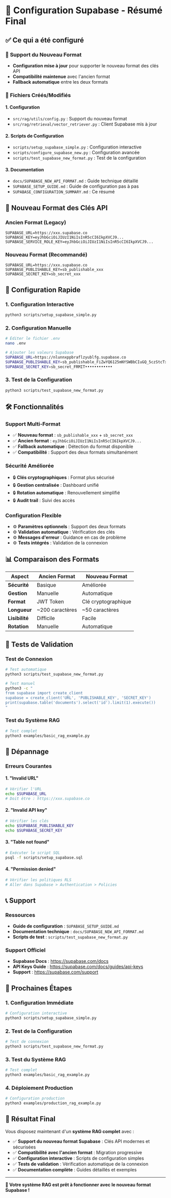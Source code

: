 # 🎯 Configuration Supabase - Résumé Final

## ✅ Ce qui a été configuré

### 🔧 **Support du Nouveau Format**
- **Configuration mise à jour** pour supporter le nouveau format des clés API
- **Compatibilité maintenue** avec l'ancien format
- **Fallback automatique** entre les deux formats

### 📁 **Fichiers Créés/Modifiés**

#### 1. **Configuration**
- `src/rag/utils/config.py` : Support du nouveau format
- `src/rag/retrieval/vector_retriever.py` : Client Supabase mis à jour

#### 2. **Scripts de Configuration**
- `scripts/setup_supabase_simple.py` : Configuration interactive
- `scripts/configure_supabase_new.py` : Configuration avancée
- `scripts/test_supabase_new_format.py` : Test de la configuration

#### 3. **Documentation**
- `docs/SUPABASE_NEW_API_FORMAT.md` : Guide technique détaillé
- `SUPABASE_SETUP_GUIDE.md` : Guide de configuration pas à pas
- `SUPABASE_CONFIGURATION_SUMMARY.md` : Ce résumé

## 🔑 **Nouveau Format des Clés API**

### **Ancien Format (Legacy)**
```env
SUPABASE_URL=https://xxx.supabase.co
SUPABASE_KEY=eyJhbGciOiJIUzI1NiIsInR5cCI6IkpXVCJ9...
SUPABASE_SERVICE_ROLE_KEY=eyJhbGciOiJIUzI1NiIsInR5cCI6IkpXVCJ9...
```

### **Nouveau Format (Recommandé)**
```env
SUPABASE_URL=https://xxx.supabase.co
SUPABASE_PUBLISHABLE_KEY=sb_publishable_xxx
SUPABASE_SECRET_KEY=sb_secret_xxx
```

## 🚀 **Configuration Rapide**

### **1. Configuration Interactive**
```bash
python3 scripts/setup_supabase_simple.py
```

### **2. Configuration Manuelle**
```bash
# Éditer le fichier .env
nano .env

# Ajouter les valeurs Supabase
SUPABASE_URL=https://nlunnxppbraflzyublfg.supabase.co
SUPABASE_PUBLISHABLE_KEY=sb_publishable_FiZwYQ6125mNYSWBbCIuGQ_5czStcTx
SUPABASE_SECRET_KEY=sb_secret_FRMIT••••••••••••
```

### **3. Test de la Configuration**
```bash
python3 scripts/test_supabase_new_format.py
```

## 🛠️ **Fonctionnalités**

### **Support Multi-Format**
- ✅ **Nouveau format** : `sb_publishable_xxx` + `sb_secret_xxx`
- ✅ **Ancien format** : `eyJhbGciOiJIUzI1NiIsInR5cCI6IkpXVCJ9...`
- ✅ **Fallback automatique** : Détection du format disponible
- ✅ **Compatibilité** : Support des deux formats simultanément

### **Sécurité Améliorée**
- 🔒 **Clés cryptographiques** : Format plus sécurisé
- 🔒 **Gestion centralisée** : Dashboard unifié
- 🔒 **Rotation automatique** : Renouvellement simplifié
- 🔒 **Audit trail** : Suivi des accès

### **Configuration Flexible**
- ⚙️ **Paramètres optionnels** : Support des deux formats
- ⚙️ **Validation automatique** : Vérification des clés
- ⚙️ **Messages d'erreur** : Guidance en cas de problème
- ⚙️ **Tests intégrés** : Validation de la connexion

## 📊 **Comparaison des Formats**

| Aspect | Ancien Format | Nouveau Format |
|--------|---------------|----------------|
| **Sécurité** | Basique | Améliorée |
| **Gestion** | Manuelle | Automatique |
| **Format** | JWT Token | Clé cryptographique |
| **Longueur** | ~200 caractères | ~50 caractères |
| **Lisibilité** | Difficile | Facile |
| **Rotation** | Manuelle | Automatique |

## 🧪 **Tests de Validation**

### **Test de Connexion**
```bash
# Test automatique
python3 scripts/test_supabase_new_format.py

# Test manuel
python3 -c "
from supabase import create_client
supabase = create_client('URL', 'PUBLISHABLE_KEY', 'SECRET_KEY')
print(supabase.table('documents').select('id').limit(1).execute())
"
```

### **Test du Système RAG**
```bash
# Test complet
python3 examples/basic_rag_example.py
```

## 🚨 **Dépannage**

### **Erreurs Courantes**

#### 1. "Invalid URL"
```bash
# Vérifier l'URL
echo $SUPABASE_URL
# Doit être : https://xxx.supabase.co
```

#### 2. "Invalid API key"
```bash
# Vérifier les clés
echo $SUPABASE_PUBLISHABLE_KEY
echo $SUPABASE_SECRET_KEY
```

#### 3. "Table not found"
```bash
# Exécuter le script SQL
psql -f scripts/setup_supabase.sql
```

#### 4. "Permission denied"
```bash
# Vérifier les politiques RLS
# Aller dans Supabase > Authentication > Policies
```

## 📞 **Support**

### **Ressources**
- **Guide de configuration** : `SUPABASE_SETUP_GUIDE.md`
- **Documentation technique** : `docs/SUPABASE_NEW_API_FORMAT.md`
- **Scripts de test** : `scripts/test_supabase_new_format.py`

### **Support Officiel**
- **Supabase Docs** : https://supabase.com/docs
- **API Keys Guide** : https://supabase.com/docs/guides/api-keys
- **Support** : https://supabase.com/support

## 🎯 **Prochaines Étapes**

### **1. Configuration Immédiate**
```bash
# Configuration interactive
python3 scripts/setup_supabase_simple.py
```

### **2. Test de la Configuration**
```bash
# Test de connexion
python3 scripts/test_supabase_new_format.py
```

### **3. Test du Système RAG**
```bash
# Test complet
python3 examples/basic_rag_example.py
```

### **4. Déploiement Production**
```bash
# Configuration production
python3 examples/production_rag_example.py
```

## 🎉 **Résultat Final**

Vous disposez maintenant d'un **système RAG complet** avec :

- ✅ **Support du nouveau format Supabase** : Clés API modernes et sécurisées
- ✅ **Compatibilité avec l'ancien format** : Migration progressive
- ✅ **Configuration interactive** : Scripts de configuration simples
- ✅ **Tests de validation** : Vérification automatique de la connexion
- ✅ **Documentation complète** : Guides détaillés et exemples

---

**🚀 Votre système RAG est prêt à fonctionner avec le nouveau format Supabase !**
